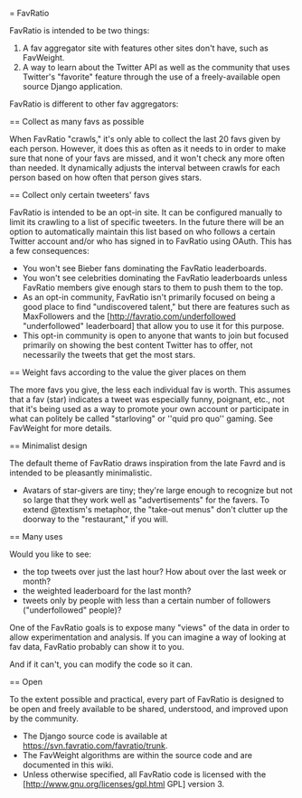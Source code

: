 = FavRatio

FavRatio is intended to be two things:

1. A fav aggregator site with features other sites don't have, such as FavWeight.
1. A way to learn about the Twitter API as well as the community that uses Twitter's "favorite" feature through the use of a freely-available open source Django application.

FavRatio is different to other fav aggregators:

== Collect as many favs as possible 

When FavRatio "crawls," it's only able to collect the last 20 favs given by each person. However, it does this as often as it needs to in order to make sure that none of your favs are missed, and it won't check any more often than needed. It dynamically adjusts the interval between crawls for each person based on how often that person gives stars.

== Collect only certain tweeters' favs

FavRatio is intended to be an opt-in site. It can be configured manually to limit its crawling to a list of specific tweeters. In the future there will be an option to automatically maintain this list based on who follows a certain Twitter account and/or who has signed in to FavRatio using OAuth. This has a few consequences:

* You won't see Bieber fans dominating the FavRatio leaderboards.
* You won't see celebrities dominating the FavRatio leaderboards unless FavRatio members give enough stars to them to push them to the top.
* As an opt-in community, FavRatio isn't primarily focused on being a good place to find "undiscovered talent," but there are features such as MaxFollowers and the [http://favratio.com/underfollowed "underfollowed" leaderboard] that allow you to use it for this purpose.
* This opt-in community is open to anyone that wants to join but focused primarily on showing the best content Twitter has to offer, not necessarily the tweets that get the most stars.

== Weight favs according to the value the giver places on them

The more favs you give, the less each individual fav is worth. This assumes that a fav (star) indicates a tweet was especially funny, poignant, etc., not that it's being used as a way to promote your own account or participate in what can politely be called "starloving" or ''quid pro quo'' gaming. See FavWeight for more details.

== Minimalist design

The default theme of FavRatio draws inspiration from the late Favrd and is intended to be pleasantly minimalistic.

* Avatars of star-givers are tiny; they're large enough to recognize but not so large that they work well as "advertisements" for the favers. To extend @textism's metaphor, the "take-out menus" don't clutter up the doorway to the "restaurant," if you will.

== Many uses

Would you like to see:

* the top tweets over just the last hour? How about over the last week or month?
* the weighted leaderboard for the last month?
* tweets only by people with less than a certain number of followers ("underfollowed" people)?

One of the FavRatio goals is to expose many "views" of the data in order to allow experimentation and analysis. If you can imagine a way of looking at fav data, FavRatio probably can show it to you.

And if it can't, you can modify the code so it can.

== Open

To the extent possible and practical, every part of FavRatio is designed to be open and freely available to be shared, understood, and improved upon by the community.

* The Django source code is available at https://svn.favratio.com/favratio/trunk.
* The FavWeight algorithms are within the source code and are documented in this wiki.
* Unless otherwise specified, all FavRatio code is licensed with the [http://www.gnu.org/licenses/gpl.html GPL] version 3.
